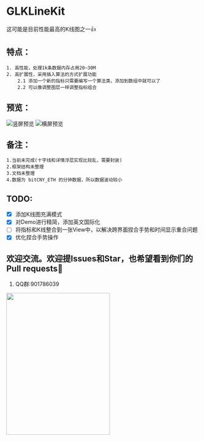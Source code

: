 # GLKLineKit
这可能是目前性能最高的K线图之一👍

## 特点：
	1. 高性能，处理1k条数据内存占用20~30M
	2. 高扩展性，采用插入算法的方式扩展功能
		2.1 添加一个新的指标只需要编写一个算法类，添加到数组中就可以了
		2.2 可以像调整图层一样调整指标组合
## 预览：	

![竖屏预览](http://o8prfm9ji.bkt.clouddn.com/KLineKit.gif)
![横屏预览](http://o8prfm9ji.bkt.clouddn.com/KLineKit_Land.gif)
## 备注：
	1.当前未完成(十字线和详情浮层实现比较乱，需要封装)
	2.框架结构未整理
	3.文档未整理
	4.数据为 bitCNY_ETH 的分钟数据，所以数据波动较小

## TODO:
- [x] 添加K线图充满模式
- [x] 对Demo进行精简，添加英文国际化
- [ ] 将指标和K线整合到一张View中，以解决跨界面捏合手势和时间显示重合问题
- [x] 优化捏合手势操作

## 欢迎交流。欢迎提Issues和Star，也希望看到你们的Pull requests👏 

1. QQ群:901786039
<img src="http://o8prfm9ji.bkt.clouddn.com/GLKitQQGroupSQ.png"  height="370" width="270">
